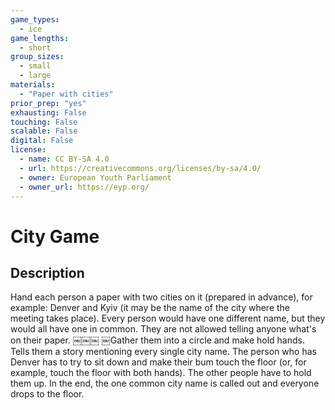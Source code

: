 ```yaml
---
game_types:
  - ice
game_lengths:
  - short
group_sizes:
  - small
  - large
materials:
  - "Paper with cities"
prior_prep: "yes"
exhausting: False
touching: False
scalable: False
digital: False
license:
  - name: CC BY-SA 4.0
  - url: https://creativecommons.org/licenses/by-sa/4.0/
  - owner: European Youth Parliament
  - owner_url: https://eyp.org/
---
```

# City Game

## Description
Hand each person a paper with two cities on it (prepared in advance), for
example: Denver and Kyiv (it may be the name of the city where the meeting takes place). Every person would have one different name, but they would all have one in common. They are not allowed telling anyone what's on their paper.
￼￼￼
￼Gather them into a circle and make hold hands. Tells them a story mentioning every single city name. The person who has Denver has to try to sit down and make their bum touch the floor (or, for example, touch the floor with both hands). The other people have to hold them up. In the end, the one common city name is called out and everyone drops to the floor.
